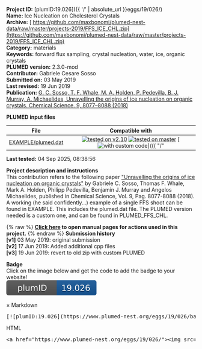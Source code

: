 **Project ID:** [plumID:19.026]({{ '/' | absolute_url }}eggs/19/026/)  
**Name:**  Ice Nucleation on Cholesterol Crystals  
**Archive:** [ https://github.com/maxbonomi/plumed-nest-data/raw/master/projects-2019/FFS_ICE_CHL.zip](https://github.com/maxbonomi/plumed-nest-data/raw/master/projects-2019/FFS_ICE_CHL.zip)  
**Category:**  materials  
**Keywords:**  forward flux sampling, crystal nucleation, water, ice, organic crystals  
**PLUMED version:**  2.3.0-mod  
**Contributor:**  Gabriele Cesare Sosso  
**Submitted on:** 03 May 2019  
**Last revised:** 19 Jun 2019  
**Publication:** [G. C. Sosso, T. F. Whale, M. A. Holden, P. Pedevilla, B. J. Murray, A. Michaelides, Unravelling the origins of ice nucleation on organic crystals. Chemical Science. 9, 8077–8088 (2018)](http://dx.doi.org/10.1039/c8sc02753f)  
  
**PLUMED input files**  
  
| File     | Compatible with |  
|:--------:|:--------:|  
| [EXAMPLE/plumed.dat](./data/EXAMPLE/plumed.dat.md) |  [![tested on v2.10](https://img.shields.io/badge/v2.10-failed-red.svg)](data/EXAMPLE/plumed.dat.plumed.stderr) [![tested on master](https://img.shields.io/badge/master-failed-red.svg)](data/EXAMPLE/plumed.dat.plumed_master.stderr) [![with custom code](https://img.shields.io/badge/with-custom_code-red.svg)]({{ "/" | absolute_url }}badges) |  
  
**Last tested:**  04 Sep 2025, 08:38:56
  
**Project description and instructions**  
This contribution refers to the following paper ["Unravelling the origins of ice nucleation on organic crystals"](https://pubs.rsc.org/en/content/articlelanding/2018/sc/c8sc02753f#!divAbstract) by Gabriele C. Sosso, Thomas F. Whale, Mark A. Holden, Philipp Pedevilla, Benjamin J. Murray and Angelos Michaelides, published in Chemical Science, Vol. 9, Pag. 8077-8088 (2018). A working (he said confidently...) example of a single FFS shoot can be found in EXAMPLE. This includes the plumed.dat file. The PLUMED version needed is a custom one, and can be found in PLUMED_FFS_CHL.

  
{% raw %}
<b><a href="https://www.plumed.org/doc-master/user-doc/html/actionlist/?actions=CLUSTER_WITHSURFACE,CLUSTER_NATOMS,COMMITTOR,CONTACT_MATRIX,LOCAL_Q6,FLUSH,OUTPUT_CLUSTER,ENDPLUMED,DFSCLUSTERING,Q6,MFILTER_MORE" target="_blank">Click here</a> to open manual pages for actions used in this project.</b>
{% endraw %}
**Submission history**  
**[v1]** 03 May 2019: original submission  
**[v2]** 17 Jun 2019: Added additional cpp files  
**[v3]** 19 Jun 2019: revert to old zip with custom PLUMED  
  
**Badge**  
Click on the image below and get the code to add the badge to your website!  
<img src="./badge.svg" alt="plumeDnest:19.026" id="myBtn" class="badge">
<div id="myModal" class="modal">
  <div class="modal-content">
    <span class="close">&times;</span>
    Markdown<pre>[![plumID:19.026](https://www.plumed-nest.org/eggs/19/026/badge.svg)](https://www.plumed-nest.org/eggs/19/026/)</pre>
    HTML<pre>&lt;a href="https://www.plumed-nest.org/eggs/19/026/"&gt;&lt;img src="https://www.plumed-nest.org/eggs/19/026/badge.svg" alt="plumID:19.026"&gt;&lt;/a&gt;</pre>
  </div>
</div>
